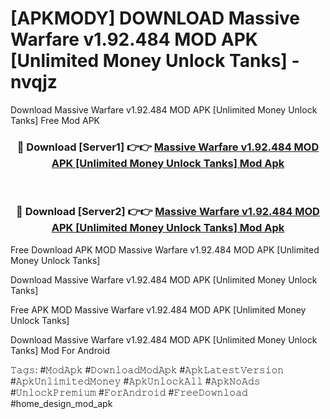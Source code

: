 # [APKMODY] DOWNLOAD Massive Warfare v1.92.484 MOD APK [Unlimited Money Unlock Tanks] - nvqjz
Download Massive Warfare v1.92.484 MOD APK [Unlimited Money Unlock Tanks] Free Mod APK

<div align="center">
<h3>🔴 Download [Server1] 👉👉 <a href="https://apk-comot.site?title=Massive_Warfare_v1.92.484_MOD_APK_[Unlimited_Money_Unlock_Tanks]">Massive Warfare v1.92.484 MOD APK [Unlimited Money Unlock Tanks] Mod Apk</a></h3><br>

<h3>🔴 Download [Server2] 👉👉 <a href="https://apk-comot.site?title=Massive_Warfare_v1.92.484_MOD_APK_[Unlimited_Money_Unlock_Tanks]">Massive Warfare v1.92.484 MOD APK [Unlimited Money Unlock Tanks] Mod Apk</a></h3>
</div>


Free Download APK MOD Massive Warfare v1.92.484 MOD APK [Unlimited Money Unlock Tanks]

Download Massive Warfare v1.92.484 MOD APK [Unlimited Money Unlock Tanks] 

Free APK MOD Massive Warfare v1.92.484 MOD APK [Unlimited Money Unlock Tanks] 

Download Massive Warfare v1.92.484 MOD APK [Unlimited Money Unlock Tanks] Mod For Android

𝚃𝚊𝚐𝚜: #𝙼𝚘𝚍𝙰𝚙𝚔 #𝙳𝚘𝚠𝚗𝚕𝚘𝚊𝚍𝙼𝚘𝚍𝙰𝚙𝚔 #𝙰𝚙𝚔𝙻𝚊𝚝𝚎𝚜𝚝𝚅𝚎𝚛𝚜𝚒𝚘𝚗 #𝙰𝚙𝚔𝚄𝚗𝚕𝚒𝚖𝚒𝚝𝚎𝚍𝙼𝚘𝚗𝚎𝚢 #𝙰𝚙𝚔𝚄𝚗𝚕𝚘𝚌𝚔𝙰𝚕𝚕 #𝙰𝚙𝚔𝙽𝚘𝙰𝚍𝚜 #𝚄𝚗𝚕𝚘𝚌𝚔𝙿𝚛𝚎𝚖𝚒𝚞𝚖 #𝙵𝚘𝚛𝙰𝚗𝚍𝚛𝚘𝚒𝚍 #𝙵𝚛𝚎𝚎𝙳𝚘𝚠𝚗𝚕𝚘𝚊𝚍 #home_design_mod_apk